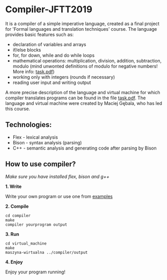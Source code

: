 # Compiler-JFTT2019

It is a compiler of a simple imperative language, created as a final project for 'Formal languages and translation techniques' course.
The language provides basic features such as:
 * declaration of variables and arrays
 * if/else blocks
 * for, for down, while and do while loops
 * mathematical operations: multiplication, division, addition, subtraction, modulo (mind unwonted definitions of modulo for negative numbers! More info: [task.pdf](task.pdf))
 * working only with integers (rounds if necessary)
 * reading user input and writing output
 
 
A more precise description of the language and virtual machine for which compiler translates programs can be found in the file [task.pdf](task.pdf). The language and virtual machine were created by Maciej Gębala, who has led this course.

## Technologies:
* Flex - lexical analysis 
* Bison - syntax analysis (parsing)
* C++ - semantic analysis and generating code after parsing by Bison

## How to use compiler?
*Make sure you have installed flex, bison and g++*


**1. Write**

  Write your own program or use one from [examples](examples)

**2. Compile**

  ```
  cd compiler
  make
  compiler yourprogram output
  ```
**3. Run**

  ```
  cd virtual_machine
  make
  maszyna-wirtualna ../compiler/output
  ```
**4. Enjoy**

  Enjoy your program running!
 

